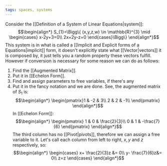 ```yaml
---
tags: spaces, systems
---
```

Consider the [[Definition of a System of Linear Equations|system]]:
$$\begin{align*}
S_{1}=\Bigg\{ (x,y,z,w) \in \mathbb{R}^{3} \mid \begin{cases}
x-2y+3=0\\
2x+2y-z=0
\end{cases}\Bigg\}
\end{align*}$$
This system is in what is called a [[Implicit and Explicit forms of a Equations|implicit]] form, it doesn't explicitly state what [[Vector|vectors]] it is composed by, it just tells you a random property these vectors fulfill. 
However if conversion is necessary for some reason we can do as follows:
1. Find the [[Augmented Matrix]].
2. Put it in [[Echelon Form]].
3. Find and assign parameters to free variables, if there's any
4. Put it in the fancy notation and we are done.
See, the augmented matrix of $S_{1}$ is:
$$\begin{align*}
\begin{pmatrix}1 & -2 & 3\\
2 & 2 & -1\\
\end{pmatrix}
\end{align*}$$
In [[Echelon Form]]:
$$\begin{align*}
\begin{pmatrix}
1  & 0 & \frac{2}{3}\\
0 & 1 & -\frac{7}{6}
\end{pmatrix}
\end{align*}$$
The third column has no [[Pivot|pivots]], therefore we can assign a free variable to it. Let's call each column from left to right, $x,y$ and $z$ respectively, so:
$$\begin{align*}
\begin{cases}
x+ \frac{2}{3}z &= 0\\
y- \frac{7}{6}z&= 0\\
z=z
\end{cases}
\end{align*}$$

